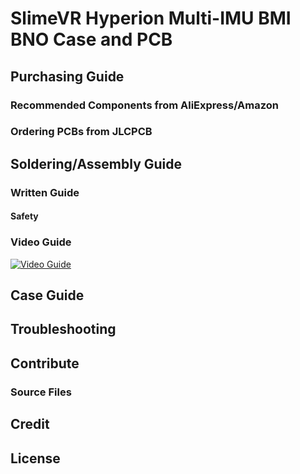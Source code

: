 # SlimeVR Hyperion Multi-IMU BMI BNO Case and PCB

## Purchasing Guide

### Recommended Components from AliExpress/Amazon

### Ordering PCBs from JLCPCB

## Soldering/Assembly Guide

### Written Guide

#### Safety

### Video Guide
[![Video Guide](http://i3.ytimg.com/vi/Jj9A87dSZgY/hqdefault.jpg)](https://www.youtube.com/watch?v=Jj9A87dSZgY "Video Guide")

## Case Guide

## Troubleshooting

## Contribute

### Source Files

## Credit

## License
